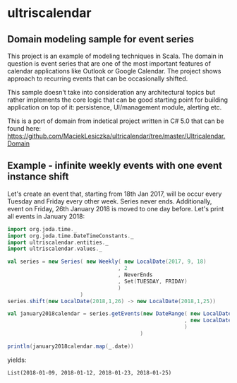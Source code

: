 # ultriscalendar

## Domain modeling sample for event series

This project is an example of modeling techniques in Scala. The domain in question is event series that are one of the most important features of calendar applications like Outlook or Google Calendar. The project shows approach to recurring events that can be occasionally shifted. 

This sample doesn't take into consideration any architectural topics but rather implements the core logic that can be good starting point for building application on top of it: persistence, UI/management module, alerting etc.

This is a port of domain from indetical project written in C# 5.0 that can be found here: https://github.com/MaciekLesiczka/ultricalendar/tree/master/Ultricalendar.Domain

## Example - infinite weekly events with one event instance shift

Let's create an event that, starting from 18th Jan 2017, will be occur every Tuesday and Friday every other week. Series never ends. Additionally, event on Friday, 26th January 2018 is moved to one day before. Let's print all events in January 2018:

``` scala
import org.joda.time._
import org.joda.time.DateTimeConstants._
import ultriscalendar.entities._
import ultriscalendar.values._

val series = new Series( new Weekly( new LocalDate(2017, 9, 18)
                                   , 2
                                   , NeverEnds
                                   , Set(TUESDAY, FRIDAY)
                                   )
                       )
series.shift(new LocalDate(2018,1,26) -> new LocalDate(2018,1,25))

val january2018calendar = series.getEvents(new DateRange( new LocalDate(2018, 1,  1)
                                                        , new LocalDate(2018, 1, 31)
                                                        )
                                          )

println(january2018calendar.map(_.date))
```

yields:

```
List(2018-01-09, 2018-01-12, 2018-01-23, 2018-01-25)
```
